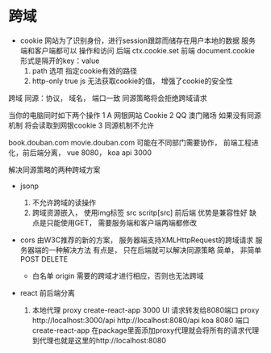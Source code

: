 # 跨域

- cookie
  网站为了识别身份，进行session跟踪而储存在用户本地的数据
  服务端和客户端都可以 操作和访问
  后端 ctx.cookie.set 前端 document.cookie 形式是隔开的key：value
  1. path 选项
    指定cookie有效的路径
  2. http-only
    true js 无法获取cookie的值， 增强了cookie的安全性

跨域
同源：协议， 域名， 端口一致
同源策略将会拒绝跨域请求

当你的电脑同时如下两个操作
1 A 网银网站 Cookie
2 QQ  澳门赌场 如果没有同源机制 将会读取到网银cookie
3 同源机制不允许

book.douban.com movie.douban.com 可能在不同部门需要协作，
前端工程进化，前后端分离， vue 8080， koa api 3000

解决同源策略的两种跨域方案

- jsonp
  1. 不允许跨域的读操作
  2. 跨域资源嵌入， 使用img标签 src scritp[src]
  前后端
  优势是兼容性好
  缺点是只能使用GET， 需要服务端和客户端两端都修改
- cors
  由W3C推荐的新的方案， 服务器端支持XMLHttpRequest的跨域请求
  服务器端的一种解决方法
  有点是， 只在后端就可以解决同源策略
  简单，
  非简单 POST DELETE
  - 白名单 origin 需要的跨域才进行相应，否则也无法跨域

- react 前后端分离
  1. 本地代理 proxy
    create-react-app 3000 UI 请求转发给8080端口
    proxy http://localhost:3000/api http://localhost:8080/api
    koa 8080 端口
    create-react-app 在package里面添加proxy代理就会将所有的请求代理到代理也就是这里的http://localhost:8080